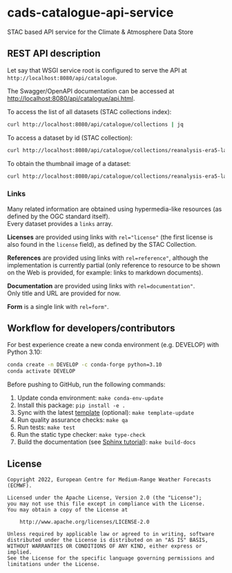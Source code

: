 # cads-catalogue-api-service

STAC based API service for the Climate & Atmosphere Data Store

## REST API description

Let say that WSGI service root is configured to serve the API at `http://localhost:8080/api/catalogue`.

The Swagger/OpenAPI documentation can be accessed at <http://localhost:8080/api/catalogue/api.html>.

To access the list of all datasets (STAC collections index):

```bash
curl http://localhost:8080/api/catalogue/collections | jq
```

To access a dataset by id (STAC collection):

```bash
curl http://localhost:8080/api/catalogue/collections/reanalysis-era5-land-monthly-means | jq
```

To obtain the thumbnail image of a dataset:

```bash
curl http://localhost:8080/api/catalogue/collections/reanalysis-era5-land-monthly-means | jq -r .assets.thumbnail.href
```

### Links

Many related information are obtained using hypermedia-like resources (as defined by the OGC standard itself).  \
Every dataset provides a `links` array.

**Licenses** are provided using links with `rel="license"` (the first license is also found in the `license` field), as defined by the STAC Collection.

**References** are provided using links with `rel=reference"`, although the implementation is currently partial (only reference to resource to be shown on the Web is provided, for example: links to markdown documents).

**Documentation** are provided using links with `rel=documentation"`.  \
Only title and URL are provided for now.

**Form** is a single link with `rel=form"`.

## Workflow for developers/contributors

For best experience create a new conda environment (e.g. DEVELOP) with Python 3.10:

```bash
conda create -n DEVELOP -c conda-forge python=3.10
conda activate DEVELOP
```

Before pushing to GitHub, run the following commands:

1. Update conda environment: `make conda-env-update`
1. Install this package: `pip install -e .`
1. Sync with the latest [template](https://github.com/ecmwf-projects/cookiecutter-conda-package) (optional): `make template-update`
1. Run quality assurance checks: `make qa`
1. Run tests: `make test`
1. Run the static type checker: `make type-check`
1. Build the documentation (see [Sphinx tutorial](https://www.sphinx-doc.org/en/master/tutorial/)): `make build-docs`

## License

```plain
Copyright 2022, European Centre for Medium-Range Weather Forecasts (ECMWF).

Licensed under the Apache License, Version 2.0 (the "License");
you may not use this file except in compliance with the License.
You may obtain a copy of the License at

    http://www.apache.org/licenses/LICENSE-2.0

Unless required by applicable law or agreed to in writing, software
distributed under the License is distributed on an "AS IS" BASIS,
WITHOUT WARRANTIES OR CONDITIONS OF ANY KIND, either express or implied.
See the License for the specific language governing permissions and
limitations under the License.
```
